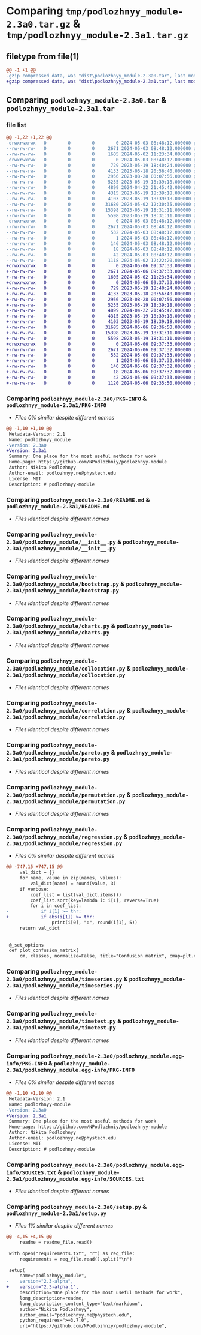 # Comparing `tmp/podlozhnyy_module-2.3a0.tar.gz` & `tmp/podlozhnyy_module-2.3a1.tar.gz`

## filetype from file(1)

```diff
@@ -1 +1 @@
-gzip compressed data, was "dist\podlozhnyy_module-2.3a0.tar", last modified: Fri May  3 08:48:12 2024, max compression
+gzip compressed data, was "dist\podlozhnyy_module-2.3a1.tar", last modified: Mon May  6 09:37:33 2024, max compression
```

## Comparing `podlozhnyy_module-2.3a0.tar` & `podlozhnyy_module-2.3a1.tar`

### file list

```diff
@@ -1,22 +1,22 @@
-drwxrwxrwx   0        0        0        0 2024-05-03 08:48:12.000000 podlozhnyy_module-2.3a0/
--rw-rw-rw-   0        0        0     2671 2024-05-03 08:48:12.000000 podlozhnyy_module-2.3a0/PKG-INFO
--rw-rw-rw-   0        0        0     1605 2024-05-02 11:23:34.000000 podlozhnyy_module-2.3a0/README.md
-drwxrwxrwx   0        0        0        0 2024-05-03 08:48:12.000000 podlozhnyy_module-2.3a0/podlozhnyy_module/
--rw-rw-rw-   0        0        0      729 2023-05-19 18:40:24.000000 podlozhnyy_module-2.3a0/podlozhnyy_module/__init__.py
--rw-rw-rw-   0        0        0     4133 2023-05-18 20:56:40.000000 podlozhnyy_module-2.3a0/podlozhnyy_module/bootstrap.py
--rw-rw-rw-   0        0        0     2956 2023-08-28 00:07:56.000000 podlozhnyy_module-2.3a0/podlozhnyy_module/charts.py
--rw-rw-rw-   0        0        0     5255 2023-05-19 18:39:18.000000 podlozhnyy_module-2.3a0/podlozhnyy_module/collocation.py
--rw-rw-rw-   0        0        0     4899 2024-04-22 21:45:42.000000 podlozhnyy_module-2.3a0/podlozhnyy_module/correlation.py
--rw-rw-rw-   0        0        0     4315 2023-05-19 18:39:18.000000 podlozhnyy_module-2.3a0/podlozhnyy_module/pareto.py
--rw-rw-rw-   0        0        0     4103 2023-05-19 18:39:18.000000 podlozhnyy_module-2.3a0/podlozhnyy_module/permutation.py
--rw-rw-rw-   0        0        0    31680 2024-05-02 12:30:35.000000 podlozhnyy_module-2.3a0/podlozhnyy_module/regression.py
--rw-rw-rw-   0        0        0    15398 2023-05-19 18:31:11.000000 podlozhnyy_module-2.3a0/podlozhnyy_module/timeseries.py
--rw-rw-rw-   0        0        0     5598 2023-05-19 18:31:11.000000 podlozhnyy_module-2.3a0/podlozhnyy_module/timetest.py
-drwxrwxrwx   0        0        0        0 2024-05-03 08:48:12.000000 podlozhnyy_module-2.3a0/podlozhnyy_module.egg-info/
--rw-rw-rw-   0        0        0     2671 2024-05-03 08:48:12.000000 podlozhnyy_module-2.3a0/podlozhnyy_module.egg-info/PKG-INFO
--rw-rw-rw-   0        0        0      532 2024-05-03 08:48:12.000000 podlozhnyy_module-2.3a0/podlozhnyy_module.egg-info/SOURCES.txt
--rw-rw-rw-   0        0        0        1 2024-05-03 08:48:12.000000 podlozhnyy_module-2.3a0/podlozhnyy_module.egg-info/dependency_links.txt
--rw-rw-rw-   0        0        0      146 2024-05-03 08:48:12.000000 podlozhnyy_module-2.3a0/podlozhnyy_module.egg-info/requires.txt
--rw-rw-rw-   0        0        0       18 2024-05-03 08:48:12.000000 podlozhnyy_module-2.3a0/podlozhnyy_module.egg-info/top_level.txt
--rw-rw-rw-   0        0        0       42 2024-05-03 08:48:12.000000 podlozhnyy_module-2.3a0/setup.cfg
--rw-rw-rw-   0        0        0     1118 2024-05-02 12:22:20.000000 podlozhnyy_module-2.3a0/setup.py
+drwxrwxrwx   0        0        0        0 2024-05-06 09:37:33.000000 podlozhnyy_module-2.3a1/
+-rw-rw-rw-   0        0        0     2671 2024-05-06 09:37:33.000000 podlozhnyy_module-2.3a1/PKG-INFO
+-rw-rw-rw-   0        0        0     1605 2024-05-02 11:23:34.000000 podlozhnyy_module-2.3a1/README.md
+drwxrwxrwx   0        0        0        0 2024-05-06 09:37:33.000000 podlozhnyy_module-2.3a1/podlozhnyy_module/
+-rw-rw-rw-   0        0        0      729 2023-05-19 18:40:24.000000 podlozhnyy_module-2.3a1/podlozhnyy_module/__init__.py
+-rw-rw-rw-   0        0        0     4133 2023-05-18 20:56:40.000000 podlozhnyy_module-2.3a1/podlozhnyy_module/bootstrap.py
+-rw-rw-rw-   0        0        0     2956 2023-08-28 00:07:56.000000 podlozhnyy_module-2.3a1/podlozhnyy_module/charts.py
+-rw-rw-rw-   0        0        0     5255 2023-05-19 18:39:18.000000 podlozhnyy_module-2.3a1/podlozhnyy_module/collocation.py
+-rw-rw-rw-   0        0        0     4899 2024-04-22 21:45:42.000000 podlozhnyy_module-2.3a1/podlozhnyy_module/correlation.py
+-rw-rw-rw-   0        0        0     4315 2023-05-19 18:39:18.000000 podlozhnyy_module-2.3a1/podlozhnyy_module/pareto.py
+-rw-rw-rw-   0        0        0     4103 2023-05-19 18:39:18.000000 podlozhnyy_module-2.3a1/podlozhnyy_module/permutation.py
+-rw-rw-rw-   0        0        0    31685 2024-05-06 09:36:50.000000 podlozhnyy_module-2.3a1/podlozhnyy_module/regression.py
+-rw-rw-rw-   0        0        0    15398 2023-05-19 18:31:11.000000 podlozhnyy_module-2.3a1/podlozhnyy_module/timeseries.py
+-rw-rw-rw-   0        0        0     5598 2023-05-19 18:31:11.000000 podlozhnyy_module-2.3a1/podlozhnyy_module/timetest.py
+drwxrwxrwx   0        0        0        0 2024-05-06 09:37:33.000000 podlozhnyy_module-2.3a1/podlozhnyy_module.egg-info/
+-rw-rw-rw-   0        0        0     2671 2024-05-06 09:37:32.000000 podlozhnyy_module-2.3a1/podlozhnyy_module.egg-info/PKG-INFO
+-rw-rw-rw-   0        0        0      532 2024-05-06 09:37:33.000000 podlozhnyy_module-2.3a1/podlozhnyy_module.egg-info/SOURCES.txt
+-rw-rw-rw-   0        0        0        1 2024-05-06 09:37:32.000000 podlozhnyy_module-2.3a1/podlozhnyy_module.egg-info/dependency_links.txt
+-rw-rw-rw-   0        0        0      146 2024-05-06 09:37:32.000000 podlozhnyy_module-2.3a1/podlozhnyy_module.egg-info/requires.txt
+-rw-rw-rw-   0        0        0       18 2024-05-06 09:37:32.000000 podlozhnyy_module-2.3a1/podlozhnyy_module.egg-info/top_level.txt
+-rw-rw-rw-   0        0        0       42 2024-05-06 09:37:33.000000 podlozhnyy_module-2.3a1/setup.cfg
+-rw-rw-rw-   0        0        0     1120 2024-05-06 09:35:50.000000 podlozhnyy_module-2.3a1/setup.py
```

### Comparing `podlozhnyy_module-2.3a0/PKG-INFO` & `podlozhnyy_module-2.3a1/PKG-INFO`

 * *Files 0% similar despite different names*

```diff
@@ -1,10 +1,10 @@
 Metadata-Version: 2.1
 Name: podlozhnyy_module
-Version: 2.3a0
+Version: 2.3a1
 Summary: One place for the most useful methods for work
 Home-page: https://github.com/NPodlozhniy/podlozhnyy-module
 Author: Nikita Podlozhnyy
 Author-email: podlozhnyy.ne@phystech.edu
 License: MIT
 Description: # podlozhnyy-module
```

### Comparing `podlozhnyy_module-2.3a0/README.md` & `podlozhnyy_module-2.3a1/README.md`

 * *Files identical despite different names*

### Comparing `podlozhnyy_module-2.3a0/podlozhnyy_module/__init__.py` & `podlozhnyy_module-2.3a1/podlozhnyy_module/__init__.py`

 * *Files identical despite different names*

### Comparing `podlozhnyy_module-2.3a0/podlozhnyy_module/bootstrap.py` & `podlozhnyy_module-2.3a1/podlozhnyy_module/bootstrap.py`

 * *Files identical despite different names*

### Comparing `podlozhnyy_module-2.3a0/podlozhnyy_module/charts.py` & `podlozhnyy_module-2.3a1/podlozhnyy_module/charts.py`

 * *Files identical despite different names*

### Comparing `podlozhnyy_module-2.3a0/podlozhnyy_module/collocation.py` & `podlozhnyy_module-2.3a1/podlozhnyy_module/collocation.py`

 * *Files identical despite different names*

### Comparing `podlozhnyy_module-2.3a0/podlozhnyy_module/correlation.py` & `podlozhnyy_module-2.3a1/podlozhnyy_module/correlation.py`

 * *Files identical despite different names*

### Comparing `podlozhnyy_module-2.3a0/podlozhnyy_module/pareto.py` & `podlozhnyy_module-2.3a1/podlozhnyy_module/pareto.py`

 * *Files identical despite different names*

### Comparing `podlozhnyy_module-2.3a0/podlozhnyy_module/permutation.py` & `podlozhnyy_module-2.3a1/podlozhnyy_module/permutation.py`

 * *Files identical despite different names*

### Comparing `podlozhnyy_module-2.3a0/podlozhnyy_module/regression.py` & `podlozhnyy_module-2.3a1/podlozhnyy_module/regression.py`

 * *Files 0% similar despite different names*

```diff
@@ -747,15 +747,15 @@
     val_dict = {}
     for name, value in zip(names, values):
         val_dict[name] = round(value, 3)
     if verbose:
         coef_list = list(val_dict.items())
         coef_list.sort(key=lambda i: i[1], reverse=True)
         for i in coef_list:
-            if i[1] >= thr:
+            if abs(i[1]) >= thr:
                 print(i[0], ":", round(i[1], 5))
     return val_dict
 
 
 @_set_options
 def plot_confusion_matrix(
     cm, classes, normalize=False, title="Confusion matrix", cmap=plt.cm.Blues
```

### Comparing `podlozhnyy_module-2.3a0/podlozhnyy_module/timeseries.py` & `podlozhnyy_module-2.3a1/podlozhnyy_module/timeseries.py`

 * *Files identical despite different names*

### Comparing `podlozhnyy_module-2.3a0/podlozhnyy_module/timetest.py` & `podlozhnyy_module-2.3a1/podlozhnyy_module/timetest.py`

 * *Files identical despite different names*

### Comparing `podlozhnyy_module-2.3a0/podlozhnyy_module.egg-info/PKG-INFO` & `podlozhnyy_module-2.3a1/podlozhnyy_module.egg-info/PKG-INFO`

 * *Files 0% similar despite different names*

```diff
@@ -1,10 +1,10 @@
 Metadata-Version: 2.1
 Name: podlozhnyy-module
-Version: 2.3a0
+Version: 2.3a1
 Summary: One place for the most useful methods for work
 Home-page: https://github.com/NPodlozhniy/podlozhnyy-module
 Author: Nikita Podlozhnyy
 Author-email: podlozhnyy.ne@phystech.edu
 License: MIT
 Description: # podlozhnyy-module
```

### Comparing `podlozhnyy_module-2.3a0/podlozhnyy_module.egg-info/SOURCES.txt` & `podlozhnyy_module-2.3a1/podlozhnyy_module.egg-info/SOURCES.txt`

 * *Files identical despite different names*

### Comparing `podlozhnyy_module-2.3a0/setup.py` & `podlozhnyy_module-2.3a1/setup.py`

 * *Files 1% similar despite different names*

```diff
@@ -4,15 +4,15 @@
     readme = readme_file.read()
 
 with open("requirements.txt", "r") as req_file:
     requirements = req_file.read().split("\n")
 
 setup(
     name="podlozhnyy_module",
-    version="2.3-alpha",
+    version="2.3-alpha.1",
     description="One place for the most useful methods for work",
     long_description=readme,
     long_description_content_type="text/markdown",
     author="Nikita Podlozhnyy",
     author_email="podlozhnyy.ne@phystech.edu",
     python_requires=">=3.7.0",
     url="https://github.com/NPodlozhniy/podlozhnyy-module",
```

